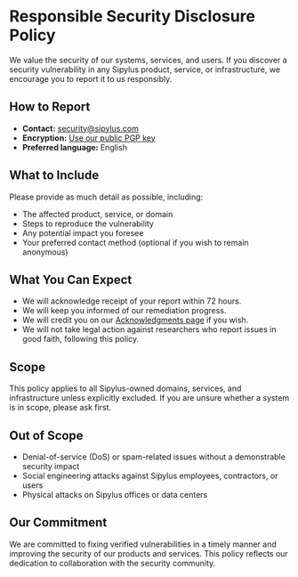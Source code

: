 <h1>Responsible Security Disclosure Policy</h1>

<p>We value the security of our systems, services, and users. If you discover a security vulnerability in any Sipylus product, service, or infrastructure, we encourage you to report it to us responsibly.</p>

<h2>How to Report</h2>
<ul>
  <li><strong>Contact:</strong> <a href="mailto:security@sipylus.com">security@sipylus.com</a></li>
  <li><strong>Encryption:</strong> <a href="https://www.sipylus.com/.well-known/publickey.txt">Use our public PGP key</a></li>
  <li><strong>Preferred language:</strong> English</li>
</ul>

<h2>What to Include</h2>
<p>Please provide as much detail as possible, including:</p>
<ul>
  <li>The affected product, service, or domain</li>
  <li>Steps to reproduce the vulnerability</li>
  <li>Any potential impact you foresee</li>
  <li>Your preferred contact method (optional if you wish to remain anonymous)</li>
</ul>

<h2>What You Can Expect</h2>
<ul>
  <li>We will acknowledge receipt of your report within 72 hours.</li>
  <li>We will keep you informed of our remediation progress.</li>
  <li>We will credit you on our <a href="https://www.sipylus.com/.well-known/acknowledgments.txt">Acknowledgments page</a> if you wish.</li>
  <li>We will not take legal action against researchers who report issues in good faith, following this policy.</li>
</ul>

<h2>Scope</h2>
<p>This policy applies to all Sipylus-owned domains, services, and infrastructure unless explicitly excluded. If you are unsure whether a system is in scope, please ask first.</p>

<h2>Out of Scope</h2>
<ul>
  <li>Denial-of-service (DoS) or spam-related issues without a demonstrable security impact</li>
  <li>Social engineering attacks against Sipylus employees, contractors, or users</li>
  <li>Physical attacks on Sipylus offices or data centers</li>
</ul>

<h2>Our Commitment</h2>
<p>We are committed to fixing verified vulnerabilities in a timely manner and improving the security of our products and services. This policy reflects our dedication to collaboration with the security community.</p>
